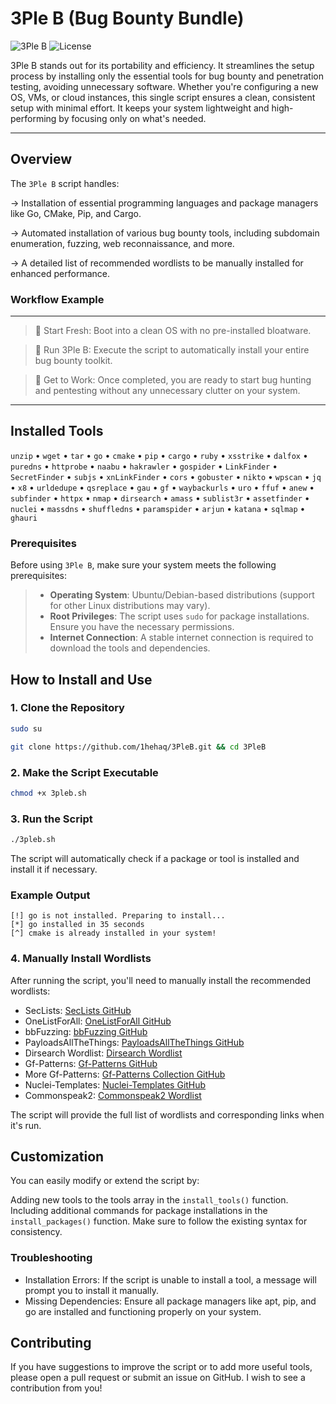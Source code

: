 # 3Ple B (Bug Bounty Bundle)

![3Ple B](https://img.shields.io/badge/Bug%20Bounty-Bundle-green) ![License](https://img.shields.io/github/license/1hehaq/3PleB)

3Ple B stands out for its portability and efficiency. It streamlines the setup process by installing only the essential tools for bug bounty and penetration testing, avoiding unnecessary software. Whether you're configuring a new OS, VMs, or cloud instances, this single script ensures a clean, consistent setup with minimal effort. It keeps your system lightweight and high-performing by focusing only on what's needed.

----

## Overview

The `3Ple B` script handles:

→  Installation of essential programming languages and package managers like Go, CMake, Pip, and Cargo.

→  Automated installation of various bug bounty tools, including subdomain enumeration, fuzzing, web reconnaissance, and more.

→  A detailed list of recommended wordlists to be manually installed for enhanced performance.

### Workflow Example
----
>📌 Start Fresh: Boot into a clean OS with no pre-installed bloatware.

>📌 Run 3Ple B: Execute the script to automatically install your entire bug bounty toolkit.

>📌 Get to Work: Once completed, you are ready to start bug hunting and pentesting without any unnecessary clutter on your system.

----

## Installed Tools

`unzip` • `wget` • `tar` • `go` • `cmake` • `pip` • `cargo` • `ruby` • `xsstrike` • `dalfox` • `puredns` • `httprobe` • `naabu` • `hakrawler` • `gospider` • `LinkFinder` • `SecretFinder` • `subjs` • `xnLinkFinder` • `cors` • `gobuster` • `nikto` • `wpscan` • `jq` • `x8` • `urldedupe` • `qsreplace` • `gau` • `gf` • `waybackurls` • `uro` • `ffuf` • `anew` • `subfinder` • `httpx` • `nmap` • `dirsearch` • `amass` • `sublist3r` • `assetfinder` • `nuclei` • `massdns` • `shuffledns` • `paramspider` • `arjun` • `katana` • `sqlmap` • `ghauri`


### Prerequisites

Before using `3Ple B`, make sure your system meets the following prerequisites:

> - **Operating System**: Ubuntu/Debian-based distributions (support for other Linux distributions may vary).
> - **Root Privileges**: The script uses `sudo` for package installations. Ensure you have the necessary permissions.
> - **Internet Connection**: A stable internet connection is required to download the tools and dependencies.

## How to Install and Use

### 1. Clone the Repository

```bash
sudo su
```
```bash
git clone https://github.com/1hehaq/3PleB.git && cd 3PleB
```
### 2. Make the Script Executable
```bash
chmod +x 3pleb.sh
```
### 3. Run the Script
```bash
./3pleb.sh
```

The script will automatically check if a package or tool is installed and install it if necessary.

### Example Output
```
[!] go is not installed. Preparing to install...
[*] go installed in 35 seconds
[^] cmake is already installed in your system!
```
### 4. Manually Install Wordlists
After running the script, you'll need to manually install the recommended wordlists:

* SecLists: [SecLists GitHub](https://github.com/danielmiessler/SecLists)
* OneListForAll: [OneListForAll GitHub](https://github.com/six2dez/OneListForAll)
* bbFuzzing: [bbFuzzing GitHub](https://github.com/reewardius/bbFuzzing.txt.git)
* PayloadsAllTheThings: [PayloadsAllTheThings GitHub](https://github.com/swisskyrepo/PayloadsAllTheThings.git)
* Dirsearch Wordlist: [Dirsearch Wordlist](https://github.com/maurosoria/dirsearch/blob/master/db/dicc.txt)
* Gf-Patterns: [Gf-Patterns GitHub](https://github.com/1ndianl33t/Gf-Patterns)
* More Gf-Patterns: [Gf-Patterns Collection GitHub](https://github.com/emadshanab/Gf-Patterns-Collection.git)
* Nuclei-Templates: [Nuclei-Templates GitHub](https://github.com/projectdiscovery/nuclei-templates.git)
* Commonspeak2: [Commonspeak2 Wordlist](https://wordlists-cdn.assetnote.io/data/manual/best-dns-wordlist.txt)


The script will provide the full list of wordlists and corresponding links when it's run.

## Customization
You can easily modify or extend the script by:

Adding new tools to the tools array in the `install_tools()` function.
Including additional commands for package installations in the `install_packages()` function.
Make sure to follow the existing syntax for consistency.

### Troubleshooting
* Installation Errors: If the script is unable to install a tool, a message will prompt you to install it manually.
* Missing Dependencies: Ensure all package managers like apt, pip, and go are installed and functioning properly on your system.

## Contributing
If you have suggestions to improve the script or to add more useful tools, please open a pull request or submit an issue on GitHub. I wish to see a contribution from you!
